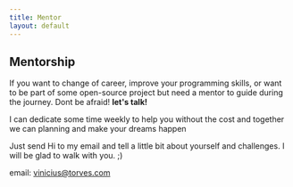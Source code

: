 ```yaml
---
title: Mentor
layout: default
---
```

<h2>Mentorship</h2>

<p> If you want to change of career, improve your programming skills, or want to be part 
 of some open-source project but need a mentor to guide during the journey. Dont be afraid!
 <b> let's talk!</b> <p>
<p> I can dedicate some time weekly to help you without the cost and together we can planning and make your dreams happen </p>
<p> Just send Hi to my email and tell a little bit about yourself and challenges.
I will be glad to walk with you. ;) </p>

email: vinicius@torves.com

